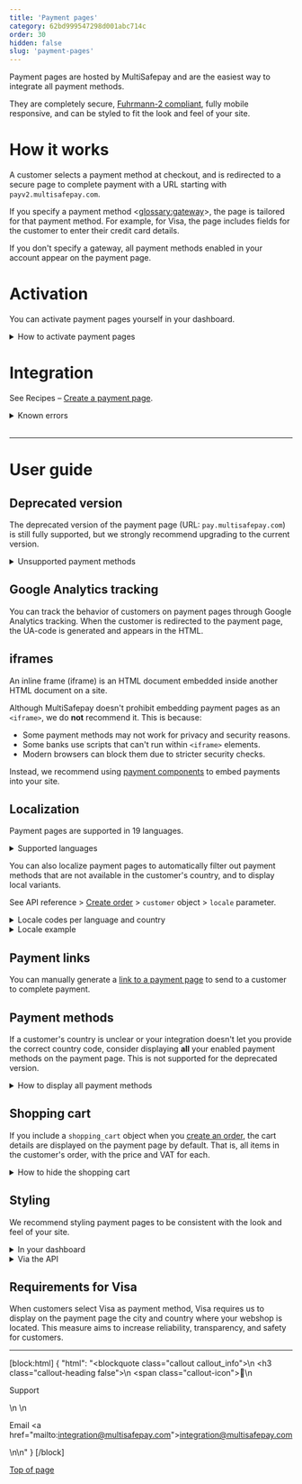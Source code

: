 ```yaml
---
title: 'Payment pages'
category: 62bd999547298d001abc714c
order: 30
hidden: false
slug: 'payment-pages'
---
```

Payment pages are hosted by MultiSafepay and are the easiest way to integrate all payment methods. 

They are completely secure, [Fuhrmann-2 compliant](/docs/fuhrmann2/), fully mobile responsive, and can be styled to fit the look and feel of your site.

# How it works

A customer selects a payment method at checkout, and is redirected to a secure page to complete payment with a URL starting with `payv2.multisafepay.com`.

If you specify a payment method <<glossary:gateway>>, the page is tailored for that payment method. For example, for Visa, the page includes fields for the customer to enter their credit card details.  

If you don't specify a gateway, all payment methods enabled in your account appear on the payment page.

# Activation

You can activate payment pages yourself in your dashboard.

<details id="how-to-activate-payment-pages">
<summary>How to activate payment pages</summary>
<br>

1. Sign in to your <a href="https://merchant.multisafepay.com" target="_blank">MultiSafepay dashboard</a> <i class="fa fa-external-link" style="font-size:12px;color:#8b929e"></i>.
2. Go to **Settings** > **Website settings**.
3. Click the relevant site.
4. Select the **Use new payment pages** checkbox.

> **Note:** If the **Use new payment pages** checkbox is not visible, email <integration@multisafepay.com>
</details>

# Integration 

See Recipes – [Create a payment page](/recipes/create-a-payment-pagelink).

<details id="known-errors">
<summary>Known errors</summary>
<br>

A cross-site request forgery (CSRF) warning appears on payment pages when you use an HTML form to send customers to `https://payv2.multisafepay.com` with a [create order](/reference/createorder/) request.
 
- `https://api.multisafepay.com` accepts `POST` and `GET` requests.
- `https://payv2.multisafepay.com` only accepts `GET` requests.
</details>
<br>

---

# User guide

## Deprecated version

The deprecated version of the payment page (URL: `pay.multisafepay.com`) is still fully supported, but we strongly recommend upgrading to the current version.

<details id="unsupported-payment-methods">
<summary>Unsupported payment methods</summary>
<br>

We cannot guarantee that the deprecated version will support any new payment methods we add to our platform.

It does **not** support the following methods:

| Method type | Unsupported methods |
|---|---|
| **BNPL** | AfterPay, Betaal per Maand, in3, Klarna |
| **Wallets** | Alipay, Apple Pay, WeChat Pay |
| **Banking** | Bancontact QR, Belfius, CBC/KBC, EPS, iDEAL QR, Request to Pay, Sofort, Trustly |
| **Prepaid cards** | PaySafecard |

</details>

## Google Analytics tracking

You can track the behavior of customers on payment pages through Google Analytics tracking. When the customer is redirected to the payment page, the UA-code is generated and appears in the HTML.

## iframes

An inline frame (iframe) is an HTML document embedded inside another HTML document on a site. 
 
Although MultiSafepay doesn't prohibit embedding payment pages as an `<iframe>`, we do **not** recommend it. This is because:

- Some payment methods may not work for privacy and security reasons. 
- Some banks use scripts that can't run within `<iframe>` elements.
- Modern browsers can block them due to stricter security checks.

Instead, we recommend using [payment components](/docs/payment-components/) to embed payments into your site. 

## Localization

Payment pages are supported in 19 languages. 

<details id="supported-languages">
<summary>Supported languages</summary>
<br>

Payment pages support the following languages:

| Supported languages | Supported languages |
|---|---|
| Arabic | Japanese |
| Czech | Mandarin |
| Danish | Norwegian |
| Dutch | Polish |
| English | Portuguese |
| Finnish | Russian |
| French | Spanish |
| German | Swedish |
| Hebrew | Turkish |
| Italian ||

</details>

You can also localize payment pages to automatically filter out payment methods that are not available in the customer's country, and to display local variants. 

See API reference > [Create order](/reference/createorder) > `customer` object > `locale` parameter.

<details id="locale-codes">
<summary>Locale codes per language and country</summary>
<br>

| Code | Language & country |
|---|---|
| cs_CZ | Czech |
| de_AT | German (Austria) |
| de_DE | German (Germany) |
| en_US | American English |
| fi_FI | Finnish |
| fr_BE | French (Belgium) |
| fr_FR | French (France) |
| it_IT | Italian |
| nl_BE | Dutch (Belgium) |
| nl_NL | Dutch (Netherlands) |
| pl_PL | Polish |
| es_ES | Spanish |
| sv_SE | Swedish |
| zh_CN | Chinese |

</details>

<details id="locale-example">
<summary>Locale example</summary>
<br>

```json
{
  "customer": {
    "first_name": "John",
    "last_name": "Doe",
    "house_number": "39",
    "address1": "Kraanspoor",
    "address2": "",
    "city": "Amsterdam",
    "zip_code": "1033 SC",
    "state": "Noord-Holland",
    "country": "NL",
    "locale": "nl_NL", // Set the language and country code
    "phone": "0208500500",
    "email": "example@multisafepay.com",
    "gender": "M",
    "birthday": "1980-12-31",
    "user_agent": "Mozilla/5.0 (Windows NT 6.3; WOW64) AppleWebKit/537.36 (KHTML, like Gecko) Chrome/38.0.2125.111 Safari/537.36",
    "referrer": "http://test.com",
    "ip_address": "123.123.123.123",
    "forwarded_ip": "",
    "reference": ""
  }
}
```

</details>

## Payment links

You can manually generate a [link to a payment page](/docs/payment-links/) to send to a customer to complete payment. 

## Payment methods

If a customer's country is unclear or your integration doesn't let you provide the correct country code, consider displaying **all** your enabled payment methods on the payment page. This is not supported for the deprecated version.

<details id="how-to-display-all-payment-methods">
<summary>How to display all payment methods</summary>
<br>

To display all payment methods on the payment page, follow these steps:

1. [Create an order](/reference/createorder/) to retrieve the payment link.
2. Add `&methods=all` at the end of the payment link, e.g. `https://testpayv2.multisafepay.com/connect/822LtiM8RjN313Yo5C46E2cjqmuL5qVfc7w/?lang=en_NL&methods=all`
3. Redirect the customer to the adapted link.

> **Note:** This is not a standard option in our [ready-made integrations](/docs/our-integrations/).


</details>

## Shopping cart

If you include a `shopping_cart` object when you [create an order](/reference/createorder/), the cart details are displayed on the payment page by default. That is, all items in the customer's order, with the price and VAT for each.

<details id="how-to-hide-shopping-cart">
<summary>How to hide the shopping cart</summary>
<br>

1. To request to enable **Advanced website templates** for your MultiSafepay account, email <integration@multisafepay.com>
2. Sign in to your <a href="https://merchant.multisafepay.com/" target="_blank">MultiSafepay dashboard</a> <i class="fa fa-external-link" style="font-size:12px;color:#8b929e"></i>. 
3. Go to **Settings** > **New payment pages**.
4. Next to the relevant site, click **Template**.
5. Under **Configure page style**, click **Settings**, and then select the **Hide cart details** checkbox. 

</details>

## Styling 

We recommend styling payment pages to be consistent with the look and feel of your site.

<details id="in-your-dashboard">
<summary>In your dashboard</summary>
<br>

1. Sign in to your <a href="https://merchant.multisafepay.com" target="_blank">MultiSafepay dashboard</a> <i class="fa fa-external-link" style="font-size:12px;color:#8b929e"></i>.
2. Go to **Settings** > **Website settings** > **Website**.
3. Click the **Template** button. 
4. Use the WYSIWYG editor to style the payment page template.  

    **Choosing colors**  
    In the left menu, a color chart appears when you click on the field of a page element. You can also enter a <a href="https://www.w3schools.com/colors/colors_picker.asp" target="_blank">Hex color</a> <i class="fa fa-external-link" style="font-size:12px;color:#8b929e"></i> in the input field next to it.  

    **Selecting a logo or header image**  
    In **Settings** > **Payment page templates**, upload files for logos or header backgrounds. They may take up to 5 minutes to process, and then automatically appear in the list in the editor.  

    **Setting a default template**  
    If you have more than one template and want to set one as your default template, use the **Set default** option. You can also give this template a name, which is used as the `template_id`.   

    **Editing saved templates**  
    Click **Edit template** (top-left corner).  

    **Duplicating styling to another template**  
    Click **Apply style from** (top-right corner). Save the template to the relevant site.  

5. To save the finished template to the relevant site, click **Submit website**. 

</details>

<details id="via-the-api">
<summary>Via the API</summary>
<br>

You can dynamically style the payment page template for specific transaction requests via our API. 

See API reference – [Create order](/reference/createorder/) > Payment page/link > `payment_options` object. 

The `items` parameter is an HTML string for displaying order items on the payment page, instead of including a `shopping_cart`. The following HTML tags and elements are supported (all others are stripped out):

- b, br
- div (align)
- em
- font (color, face, size)
- h1, h2, h3, h4, h5, h6, hr
- i, img (width, height, alt, scale, border, align)
- li
- nobr
- ol
- p
- small, span, strong
- table (width, border, bordercolor, cellpadding, cellspacing), thead, tbody, tfoot, th (width, scope, colspan, align), td (height, width, align, valign, colspan, bgcolor), tr (bgcolor, valign)
- u, ul

</details>

## Requirements for Visa

When customers select Visa as payment method, Visa requires us to display on the payment page the city and country where your webshop is located. This measure aims to increase reliability, transparency, and safety for customers.
<br>

---

[block:html]
{
  "html": "<blockquote class=\"callout callout_info\">\n    <h3 class=\"callout-heading false\">\n        <span class=\"callout-icon\">💬</span>\n        <p>Support</p>\n    </h3>\n    <p>Email <a href=\"mailto:integration@multisafepay.com\">integration@multisafepay.com</a></p>\n</blockquote>\n"
}
[/block]

[Top of page](#)
